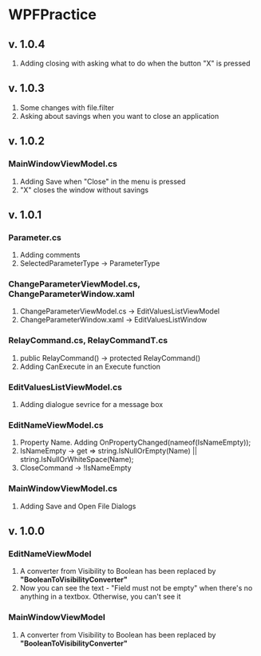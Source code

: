 # WPFPractice

## v. 1.0.4
1. Adding closing with asking what to do when the button "X" is pressed

## v. 1.0.3
1. Some changes with file.filter
2. Asking about savings when you want to close an application

## v. 1.0.2
### MainWindowViewModel.cs
1. Adding Save when "Close" in the menu is pressed
2. "X" closes the window without savings

## v. 1.0.1
### Parameter.cs
1. Adding comments
2. SelectedParameterType → ParameterType
### ChangeParameterViewModel.cs, ChangeParameterWindow.xaml
1. ChangeParameterViewModel.cs → EditValuesListViewModel
2. ChangeParameterWindow.xaml → EditValuesListWindow
### RelayCommand.cs, RelayCommandT.cs
1. public RelayCommand() → protected RelayCommand()
2. Adding CanExecute in an Execute function
### EditValuesListViewModel.cs
1. Adding dialogue sevrice for a message box
### EditNameViewModel.cs
1. Property Name. Adding OnPropertyChanged(nameof(IsNameEmpty));
2. IsNameEmpty →  get => string.IsNullOrEmpty(Name) || string.IsNullOrWhiteSpace(Name);
3. CloseCommand → !IsNameEmpty
### MainWindowViewModel.cs
1. Adding Save and Open File Dialogs

## v. 1.0.0
### EditNameViewModel
1. A converter from Visibility to Boolean has been replaced by **"BooleanToVisibilityConverter"**
2. Now you can see the text - "Field must not be empty" when there's no anything in a textbox. Otherwise, you can't see it
### MainWindowViewModel
1. A converter from Visibility to Boolean has been replaced by **"BooleanToVisibilityConverter"**


